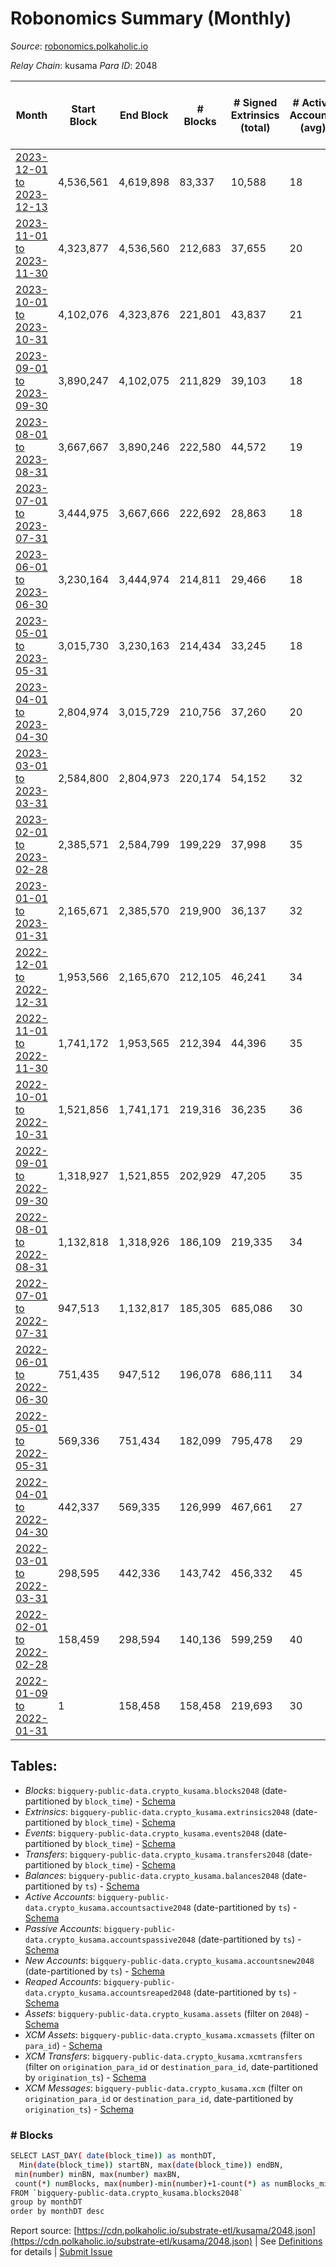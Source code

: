 # Robonomics Summary (Monthly)

_Source_: [robonomics.polkaholic.io](https://robonomics.polkaholic.io)

*Relay Chain*: kusama
*Para ID*: 2048



| Month | Start Block | End Block | # Blocks | # Signed Extrinsics (total) | # Active Accounts (avg) | # Addresses with Balances (max) | Issues |
| ----- | ----------- | --------- | -------- | --------------------------- | ----------------------- | ------------------------------- | ------ |
| [2023-12-01 to 2023-12-13](/kusama/2048-robonomics/2023-12-31.md) | 4,536,561 | 4,619,898 | 83,337 | 10,588 | 18 | 3,131 | - 1 (0.00%) |   
| [2023-11-01 to 2023-11-30](/kusama/2048-robonomics/2023-11-30.md) | 4,323,877 | 4,536,560 | 212,683 | 37,655 | 20 | 3,124 | - 1 (0.00%) |   
| [2023-10-01 to 2023-10-31](/kusama/2048-robonomics/2023-10-31.md) | 4,102,076 | 4,323,876 | 221,801 | 43,837 | 21 | 3,109 | -   |   
| [2023-09-01 to 2023-09-30](/kusama/2048-robonomics/2023-09-30.md) | 3,890,247 | 4,102,075 | 211,829 | 39,103 | 18 | 3,058 | -   |   
| [2023-08-01 to 2023-08-31](/kusama/2048-robonomics/2023-08-31.md) | 3,667,667 | 3,890,246 | 222,580 | 44,572 | 19 | 3,043 | -   |   
| [2023-07-01 to 2023-07-31](/kusama/2048-robonomics/2023-07-31.md) | 3,444,975 | 3,667,666 | 222,692 | 28,863 | 18 | 3,036 | -   |   
| [2023-06-01 to 2023-06-30](/kusama/2048-robonomics/2023-06-30.md) | 3,230,164 | 3,444,974 | 214,811 | 29,466 | 18 | 3,025 | -   |   
| [2023-05-01 to 2023-05-31](/kusama/2048-robonomics/2023-05-31.md) | 3,015,730 | 3,230,163 | 214,434 | 33,245 | 18 | 3,007 | -   |   
| [2023-04-01 to 2023-04-30](/kusama/2048-robonomics/2023-04-30.md) | 2,804,974 | 3,015,729 | 210,756 | 37,260 | 20 | 2,987 | -   |   
| [2023-03-01 to 2023-03-31](/kusama/2048-robonomics/2023-03-31.md) | 2,584,800 | 2,804,973 | 220,174 | 54,152 | 32 | 2,978 | -   |   
| [2023-02-01 to 2023-02-28](/kusama/2048-robonomics/2023-02-28.md) | 2,385,571 | 2,584,799 | 199,229 | 37,998 | 35 | 2,937 | -   |   
| [2023-01-01 to 2023-01-31](/kusama/2048-robonomics/2023-01-31.md) | 2,165,671 | 2,385,570 | 219,900 | 36,137 | 32 | 2,867 | -   |   
| [2022-12-01 to 2022-12-31](/kusama/2048-robonomics/2022-12-31.md) | 1,953,566 | 2,165,670 | 212,105 | 46,241 | 34 | 2,804 | -   |   
| [2022-11-01 to 2022-11-30](/kusama/2048-robonomics/2022-11-30.md) | 1,741,172 | 1,953,565 | 212,394 | 44,396 | 35 | 2,745 | -   |   
| [2022-10-01 to 2022-10-31](/kusama/2048-robonomics/2022-10-31.md) | 1,521,856 | 1,741,171 | 219,316 | 36,235 | 36 | 2,713 | -   |   
| [2022-09-01 to 2022-09-30](/kusama/2048-robonomics/2022-09-30.md) | 1,318,927 | 1,521,855 | 202,929 | 47,205 | 35 | 2,682 | -   |   
| [2022-08-01 to 2022-08-31](/kusama/2048-robonomics/2022-08-31.md) | 1,132,818 | 1,318,926 | 186,109 | 219,335 | 34 | 2,655 | -   |   
| [2022-07-01 to 2022-07-31](/kusama/2048-robonomics/2022-07-31.md) | 947,513 | 1,132,817 | 185,305 | 685,086 | 30 | 2,627 | -   |   
| [2022-06-01 to 2022-06-30](/kusama/2048-robonomics/2022-06-30.md) | 751,435 | 947,512 | 196,078 | 686,111 | 34 | 2,584 | -   |   
| [2022-05-01 to 2022-05-31](/kusama/2048-robonomics/2022-05-31.md) | 569,336 | 751,434 | 182,099 | 795,478 | 29 | 2,554 | -   |   
| [2022-04-01 to 2022-04-30](/kusama/2048-robonomics/2022-04-30.md) | 442,337 | 569,335 | 126,999 | 467,661 | 27 | 2,535 | -   |   
| [2022-03-01 to 2022-03-31](/kusama/2048-robonomics/2022-03-31.md) | 298,595 | 442,336 | 143,742 | 456,332 | 45 | 2,521 | -   |   
| [2022-02-01 to 2022-02-28](/kusama/2048-robonomics/2022-02-28.md) | 158,459 | 298,594 | 140,136 | 599,259 | 40 | 2,387 | -   |   
| [2022-01-09 to 2022-01-31](/kusama/2048-robonomics/2022-01-31.md) | 1 | 158,458 | 158,458 | 219,693 | 30 | 2,356 | -   |   

## Tables:

* _Blocks_: `bigquery-public-data.crypto_kusama.blocks2048` (date-partitioned by `block_time`) - [Schema](/schema/balances.json)
* _Extrinsics_: `bigquery-public-data.crypto_kusama.extrinsics2048` (date-partitioned by `block_time`) - [Schema](/schema/extrinsics.json)
* _Events_: `bigquery-public-data.crypto_kusama.events2048` (date-partitioned by `block_time`) - [Schema](/schema/events.json)
* _Transfers_: `bigquery-public-data.crypto_kusama.transfers2048` (date-partitioned by `block_time`) - [Schema](/schema/transfers.json)
* _Balances_: `bigquery-public-data.crypto_kusama.balances2048` (date-partitioned by `ts`) - [Schema](/schema/balances.json)
* _Active Accounts_: `bigquery-public-data.crypto_kusama.accountsactive2048` (date-partitioned by `ts`) - [Schema](/schema/accountsactive.json)
* _Passive Accounts_: `bigquery-public-data.crypto_kusama.accountspassive2048` (date-partitioned by `ts`) - [Schema](/schema/accountspassive.json)
* _New Accounts_: `bigquery-public-data.crypto_kusama.accountsnew2048` (date-partitioned by `ts`) - [Schema](/schema/accountsnew.json)
* _Reaped Accounts_: `bigquery-public-data.crypto_kusama.accountsreaped2048` (date-partitioned by `ts`) - [Schema](/schema/accountsreaped.json)
* _Assets_: `bigquery-public-data.crypto_kusama.assets` (filter on `2048`) - [Schema](/schema/assets.json)
* _XCM Assets_: `bigquery-public-data.crypto_kusama.xcmassets` (filter on `para_id`) - [Schema](/schema/xcmassets.json)
* _XCM Transfers_: `bigquery-public-data.crypto_kusama.xcmtransfers` (filter on `origination_para_id` or `destination_para_id`, date-partitioned by `origination_ts`) - [Schema](/schema/xcmtransfers.json)
* _XCM Messages_: `bigquery-public-data.crypto_kusama.xcm` (filter on `origination_para_id` or `destination_para_id`, date-partitioned by `origination_ts`) - [Schema](/schema/xcm.json)

### # Blocks
```bash
SELECT LAST_DAY( date(block_time)) as monthDT,
  Min(date(block_time)) startBN, max(date(block_time)) endBN, 
 min(number) minBN, max(number) maxBN, 
 count(*) numBlocks, max(number)-min(number)+1-count(*) as numBlocks_missing 
FROM `bigquery-public-data.crypto_kusama.blocks2048` 
group by monthDT 
order by monthDT desc
```


Report source: [https://cdn.polkaholic.io/substrate-etl/kusama/2048.json](https://cdn.polkaholic.io/substrate-etl/kusama/2048.json) | See [Definitions](/DEFINITIONS.md) for details | [Submit Issue](https://github.com/colorfulnotion/substrate-etl/issues)
